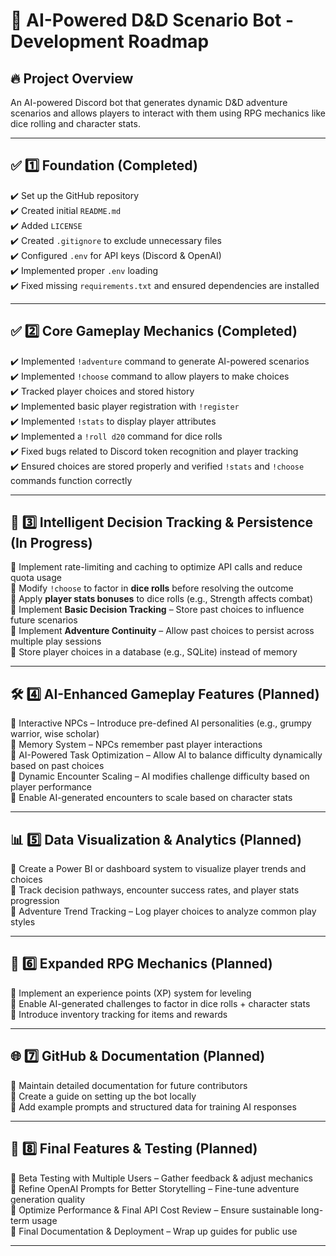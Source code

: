 # 📜 AI-Powered D&D Scenario Bot - Development Roadmap

## 🔥 Project Overview
An AI-powered Discord bot that generates dynamic D&D adventure scenarios and allows players to interact with them using RPG mechanics like dice rolling and character stats.

---

## ✅ 1️⃣ Foundation (Completed)
✔️ Set up the GitHub repository  
✔️ Created initial `README.md`  
✔️ Added `LICENSE`  
✔️ Created `.gitignore` to exclude unnecessary files  
✔️ Configured `.env` for API keys (Discord & OpenAI)  
✔️ Implemented proper `.env` loading  
✔️ Fixed missing `requirements.txt` and ensured dependencies are installed  

---

## ✅ 2️⃣ Core Gameplay Mechanics (Completed)
✔️ Implemented `!adventure` command to generate AI-powered scenarios  
✔️ Implemented `!choose` command to allow players to make choices  
✔️ Tracked player choices and stored history  
✔️ Implemented basic player registration with `!register`  
✔️ Implemented `!stats` to display player attributes  
✔️ Implemented a `!roll d20` command for dice rolls  
✔️ Fixed bugs related to Discord token recognition and player tracking  
✔️ Ensured choices are stored properly and verified `!stats` and `!choose` commands function correctly  

---

## 🚀 3️⃣ Intelligent Decision Tracking & Persistence (In Progress)
🔲 Implement rate-limiting and caching to optimize API calls and reduce quota usage  
🔲 Modify `!choose` to factor in **dice rolls** before resolving the outcome  
🔲 Apply **player stats bonuses** to dice rolls (e.g., Strength affects combat)  
🔲 Implement **Basic Decision Tracking** – Store past choices to influence future scenarios  
🔲 Implement **Adventure Continuity** – Allow past choices to persist across multiple play sessions  
🔲 Store player choices in a database (e.g., SQLite) instead of memory  

---

## 🛠 4️⃣ AI-Enhanced Gameplay Features (Planned)
🔲 Interactive NPCs – Introduce pre-defined AI personalities (e.g., grumpy warrior, wise scholar)  
🔲 Memory System – NPCs remember past player interactions  
🔲 AI-Powered Task Optimization – Allow AI to balance difficulty dynamically based on past choices  
🔲 Dynamic Encounter Scaling – AI modifies challenge difficulty based on player performance  
🔲 Enable AI-generated encounters to scale based on character stats  

---

## 📊 5️⃣ Data Visualization & Analytics (Planned)
🔲 Create a Power BI or dashboard system to visualize player trends and choices  
🔲 Track decision pathways, encounter success rates, and player stats progression  
🔲 Adventure Trend Tracking – Log player choices to analyze common play styles  

---

## 🎲 6️⃣ Expanded RPG Mechanics (Planned)
🔲 Implement an experience points (XP) system for leveling  
🔲 Enable AI-generated challenges to factor in dice rolls + character stats  
🔲 Introduce inventory tracking for items and rewards  

---

## 🌐 7️⃣ GitHub & Documentation (Planned)
🔲 Maintain detailed documentation for future contributors  
🔲 Create a guide on setting up the bot locally  
🔲 Add example prompts and structured data for training AI responses  

---

## 🏁 8️⃣ Final Features & Testing (Planned)
🔲 Beta Testing with Multiple Users – Gather feedback & adjust mechanics  
🔲 Refine OpenAI Prompts for Better Storytelling – Fine-tune adventure generation quality  
🔲 Optimize Performance & Final API Cost Review – Ensure sustainable long-term usage  
🔲 Final Documentation & Deployment – Wrap up guides for public use  

---